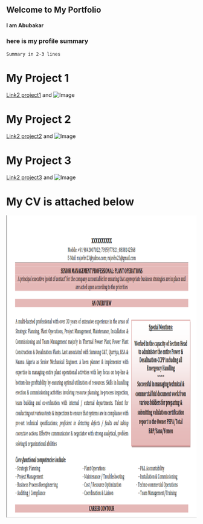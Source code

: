 ## Welcome to My Portfolio
#### I am Abubakar


### here is my profile summary

    Summary in 2-3 lines


# My Project 1

[Link2 project1](url) and ![Image](src)


# My Project 2

[Link2 project2](url) and ![Image](src)


# My Project 3

[Link2 project3](url) and ![Image](src)

# My CV is attached below
<a href="/combination-resume-format.pdf"><img src="images/resume_img.PNG" alt="resume" height=800></a>
